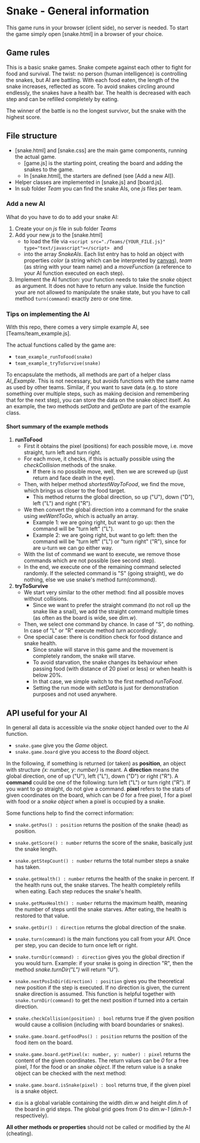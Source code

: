 # Snake - General information

This game runs in your browser (client side), no server is needed. To start the game simply open [snake.html] in a browser of your choice.

## Game rules

This is a basic snake games. Snake compete against each other to fight for food and survival. The twist: no person (human intelligence) is controlling the snakes, but AI are battling. With each food eaten, the length of the snake increases, reflected as score. To avoid snakes circling around endlessly, the snakes have a health bar. The health is decreased with each step and can be refilled completely by eating. 

The winner of the battle is no the longest survivor, but the snake with the highest score. 

## File structure

- [snake.html] and [snake.css] are the main game components, running the actual game.
    - [game.js] is the starting point, creating the board and adding the snakes to the game.
    - In [snake.html], the starters are defined (see [Add a new AI]).
- Helper classes are implemented in [snake.js] and [board.js].
- In sub folder *Team* you can find the snake AIs, one *js* files per team. 

### Add a new AI

What do you have to do to add your snake AI: 

1) Create your on *js* file in sub folder *Teams*
2) Add your new *js* to the [snake.html] 
    - to load the file via ```<script src="./Teams/{YOUR_FILE.js}" type="text/javascript"></script> ``` and
    - into the array *SnakeAIs*. Each list entry has to hold an object with properties *color* (a string which can be interpreted by [canvas](https://developer.mozilla.org/en-US/docs/Web/API/Canvas_API/Tutorial/Applying_styles_and_colors)), *team* (as string with your team name) and a *moveFunction* (a reference to your AI function executed on each step). 
3) Implement the AI function: your function needs to take the *snake* object as argument. It does not have to return any value. Inside the function your are not allowed to manipulate the snake state, but you have to call method ```turn(command)``` exactly zero or one time. 

### Tips on implementing the AI

With this repo, there comes a very simple example AI, see [Teams/team_example.js].

The actual functions called by the game are:

- ```team_example_runToFood(snake)```
- ```team_example_tryToSurvive(snake)```

To encapsulate the methods, all methods are part of a helper class *AI_Example*. This is not necessary, but avoids functions with the same name as used by other teams. Similar, if you want to save data (e.g. to store something over multiple steps, such as making decision and remembering that for the next step), you can store the data on the snake object itself. As an example, the two methods *setData* and *getData* are part of the example class. 

#### Short summary of the example methods

1) **runToFood**
    - First it obtains the pixel (positions) for each possible move, i.e. move straight, turn left and turn right.
    - For each move, it checks, if this is actually possible using the *checkCollision* methods of the snake.
        - If there is no possible move, well, then we are screwed up (just return and face death in the eye). 
    - Then, with helper method *shortestWayToFood*, we find the move, which brings us closer to the food target. 
        - This method returns the global direction, so up ("U"), down ("D"), left ("L") and right ("R").
    - We then convert the global direction into a command for the snake using *weWantToGo*, which is actually an array. 
        - Example 1: we are going right, but want to go up: then the command will be "turn left" ("L").
        - Example 2: we are going right, but want to go left: then the command will be "turn left" ("L") or "turn right" ("R"), since for are u-turn we can go either way. 
    - With the list of command we want to execute, we remove those commands which are not possible (see second step). 
    - In the end, we execute one of the remaining command selected randomly. If the selected command is "S" (going straight), we do nothing, else we use snake's method *turn(command)*. 
2) **tryToSurvive**
    - We start very similar to the other method: find all possible moves without collisions. 
        - Since we want to prefer the straight command (to not roll up the snake like a snail), we add the straight command multiple times (as often as the board is wide, see *dim.w*). 
    - Then, we select one command by chance. In case of "S", do nothing. In case of "L" or "R" execute method *turn* accordingly. 
    - One special case: there is condition check for food distance and snake health. 
        - Since snake will starve in this game and the movement is completely random, the snake will starve.
        - To avoid starvation, the snake changes its behaviour when passing food (with distance of 20 pixel or less) or when health is below 20%. 
        - In that case, we simple switch to the first method *runToFood*.
        - Setting the run mode with *setData* is just for demonstration purposes and not used anywhere. 
        
## API useful for your AI

In general all data is accessible via the *snake* object handed over to the AI function. 

- ```snake.game``` give you the *Game* object. 
- ```snake.game.board``` give you access to the *Board* object. 

In the following, if something is returned (or taken) as **position**, an object with structure *{x: number, y: number}* is meant. A **direction** means the global direction, one of up ("U"), left ("L"), down ("D") or right ("R"). A **command** could be one of the following: turn left ("L") or turn right ("R"). If you want to go straight, do not give a command. **pixel** refers to the stats of given coordinates on the board, which can be *0* for a free pixel, *1* for a pixel with food or a *snake object* when a pixel is occupied by a snake. 

Some functions help to find the correct information: 

- ```snake.getPos() : position``` returns the position of the snake (head) as position. 
- ```snake.getScore() : number``` returns the score of the snake, basically just the snake length.
- ```snake.getStepCount() : number``` returns the total number steps a snake has taken. 
- ```snake.getHealth() : number``` returns the health of the snake in percent. If the health runs out, the snake starves. The health completely refills when eating. Each step reduces the snake's health. 
- ```snake.getMaxHealth() : number``` returns the maximum health, meaning the number of steps until the snake starves. After eating, the health is restored to that value. 
- ```snake.getDir() : direction``` returns the global direction of the snake.
- ```snake.turn(command)``` is the main functions you call from your API. Once per step, you can decide to turn once left or right.
- ```snake.turnDir(command) : direction``` gives you the global direction if you would turn. Example: if your snake is going in direction "R", then the method *snake.turnDir("L")* will return "U").
- ```snake.nextPosInDir(direction) : position``` gives you the theoretical new position if the step is executed. If no direction is given, the current snake direction is assumed. This function is helpful together with ```snake.turnDir(command)``` to get the next position if turned into a certain direction. 
- ```snake.checkCollision(position) : bool``` returns true if the given position would cause a collision (including with board boundaries or snakes).

- ```snake.game.board.getFoodPos() : position``` returns the position of the food item on the board. 
- ```snake.game.board.getPixel(x: number, y: number) : pixel``` returns the content of the given coordinates. The return values can be *0* for a free pixel, *1* for the food or an *snake object*. If the return value is a snake object can be checked with the next method:
- ```snake.game.board.isSnake(pixel) : bool``` returns true, if the given pixel is a snake object. 

- ```dim``` is a global variable containing the width *dim.w* and height *dim.h* of the board in grid steps. The global grid goes from *0* to *dim.w-1* (*dim.h-1* respectively). 

**All other methods or properties** should not be called or modified by the AI (cheating). 
